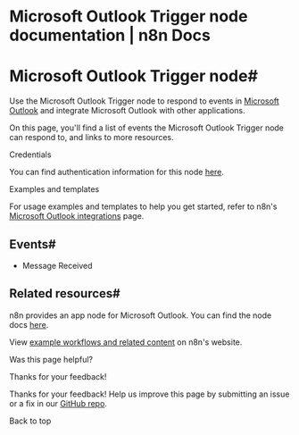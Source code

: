 # Microsoft Outlook Trigger node documentation | n8n Docs

[ ](https://github.com/n8n-io/n8n-docs/edit/main/docs/integrations/builtin/trigger-nodes/n8n-nodes-base.microsoftoutlooktrigger.md "Edit this page")

# Microsoft Outlook Trigger node#

Use the Microsoft Outlook Trigger node to respond to events in [Microsoft Outlook](https://www.microsoft.com/en-us/microsoft-365/outlook/email-and-calendar-software-microsoft-outlook) and integrate Microsoft Outlook with other applications.

On this page, you'll find a list of events the Microsoft Outlook Trigger node can respond to, and links to more resources.

Credentials

You can find authentication information for this node [here](../../credentials/microsoft/).

Examples and templates

For usage examples and templates to help you get started, refer to n8n's [Microsoft Outlook integrations](https://n8n.io/integrations/microsoft-outlook-trigger/) page.

## Events#

  * Message Received

## Related resources#

n8n provides an app node for Microsoft Outlook. You can find the node docs [here](../../app-nodes/n8n-nodes-base.microsoftoutlook/).

View [example workflows and related content](https://n8n.io/integrations/microsoft-outlook-trigger/) on n8n's website.

Was this page helpful? 

Thanks for your feedback! 

Thanks for your feedback! Help us improve this page by submitting an issue or a fix in our [GitHub repo](https://github.com/n8n-io/n8n-docs). 

Back to top